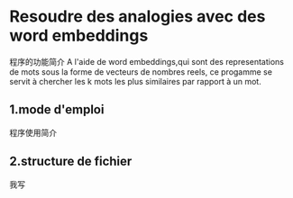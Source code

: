 # Resoudre des analogies avec des word embeddings
程序的功能简介
A l'aide de word embeddings,qui sont des representations de mots sous la forme de
vecteurs de nombres reels, ce progamme se servit à chercher les k mots les plus similaires
par rapport à un mot.
## 1.mode d'emploi
程序使用简介
## 2.structure de fichier
我写

